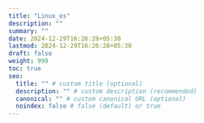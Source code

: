 ```yaml
---
title: "Linux_os"
description: ""
summary: ""
date: 2024-12-29T16:26:28+05:30
lastmod: 2024-12-29T16:26:28+05:30
draft: false
weight: 999
toc: true
seo:
  title: "" # custom title (optional)
  description: "" # custom description (recommended)
  canonical: "" # custom canonical URL (optional)
  noindex: false # false (default) or true
---
```

